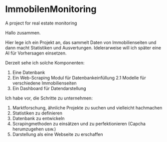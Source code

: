 # ImmobilenMonitoring
A project for real estate monitoring

Hallo zusammen.

Hier lege ich ein Projekt an, das sammelt Daten von Immobilienseiten und dann macht Statistiken und Ausvertungen.
Idelerarweise will ich später eine AI für Vorhersagen einsetzen.

Derzeit sehe ich solche Komponenten:
1. Eine Datenbank
2. Ein Web-Scraping Modul für Datenbankeinfüllung
   2.1 Modelle für verschiedene Immobilienseiten
3. Ein Dashboard für Datendarstellung

Ich habe vor, die Schritte zu unternehmen:
1. Marktforschung, ähnliche Projekte zu suchen und vielleicht hachmachen
2. Statistiken zu definieren
3. Datenbank zu entwickeln
4. Scrapingmethoden zu einsätzen und zu perfektionieren (Capcha herumzugehen usw.)
5. Darstellung als eine Webseite zu erschaffen
